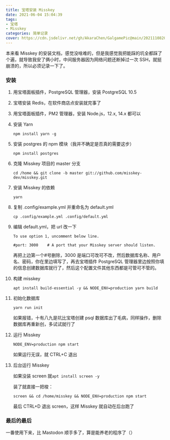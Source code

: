```yaml
---
title: 宝塔安装 Misskey
date: 2021-06-04 15:04:39
tags:
- 宝塔
- Misskey
categories: 简单记录
cover: https://cdn.jsdelivr.net/gh/AkaraChen/GalgamePic@main/20211108202234.png
---
```


本来看 Misskey 的安装文档，感觉没啥难的，但是我感觉我把能踩的坑全都踩了个遍，就导致我安了俩小时，中间服务器因为网络问题还断掉过一次 SSH，就挺崩溃的，所以必须记录一下了。
<!--more-->

### 安装 ###

1. 用宝塔面板插件，PostgreSQL 管理器，安装 PostgreSQL 10.5

2. 宝塔安装 Redis，在软件商店点安装就完事了

3. 用宝塔面板插件，PM2 管理器，安装 Node.js，12.x, 14.x 都可以

4. 安装 Yarn

   `npm install yarn -g`

5. 安装 postgres 的 npm 模块（我并不确定是否真的需要这步）

   `npm install postgres`

6. 克隆 Misskey 项目的 master 分支

   `cd /home && git clone -b master git://github.com/misskey-dev/misskey.git`

7. 安装 Misskey 的依赖

   `yarn`

8. 复制 .config/example.yml 并重命名为 default.yml

   `cp .config/example.yml .config/default.yml`

9. 编辑 default.yml，把 url 改一下

   ```plain
   To use option 1, uncomment below line.
   
   #port: 3000    # A port that your Misskey server should listen.
   ```

   再把上边第一个#号删除，3000 是端口可改可不改，然后数据库名称、用户名、密码，你在里边填写了，再去宝塔插件 PostgreSQL 管理器里边按照你填的信息创建数据库就行了，然后这个配置文件其他东西都是可管可不管的。

10. 构建 misskey

    ```plain
    apt install build-essential -y && NODE_ENV=production yarn build
    ```

11. 初始化数据库

    `yarn run init`

    如果报错，十有八九是坑比宝塔创建 psql 数据库出了毛病，同样操作，删除数据库再重新创，多试试就行了

12. 运行 Misskey

    `NODE_ENV=production npm start`

    如果运行无误，就 CTRL+C 退出

13. 后台运行 Misskey

    如果没装 screen 就`apt install screen -y`

    装了就直接一把梭：

    `screen && cd /home/misskey && NODE_ENV=production npm start`

    最后 CTRL+D 退出 screen，这样 Misskey 就自动在后台跑了

### 最后的最后 ###

一番使用下来，比 Mastodon 顺手多了，算是能养老的程序了（）
